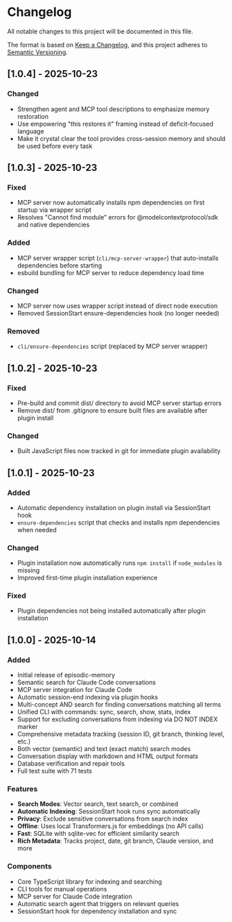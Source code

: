# Changelog

All notable changes to this project will be documented in this file.

The format is based on [Keep a Changelog](https://keepachangelog.com/en/1.0.0/),
and this project adheres to [Semantic Versioning](https://semver.org/spec/v2.0.0.html).

## [1.0.4] - 2025-10-23

### Changed
- Strengthen agent and MCP tool descriptions to emphasize memory restoration
- Use empowering "this restores it" framing instead of deficit-focused language
- Make it crystal clear the tool provides cross-session memory and should be used before every task

## [1.0.3] - 2025-10-23

### Fixed
- MCP server now automatically installs npm dependencies on first startup via wrapper script
- Resolves "Cannot find module" errors for @modelcontextprotocol/sdk and native dependencies

### Added
- MCP server wrapper script (`cli/mcp-server-wrapper`) that auto-installs dependencies before starting
- esbuild bundling for MCP server to reduce dependency load time

### Changed
- MCP server now uses wrapper script instead of direct node execution
- Removed SessionStart ensure-dependencies hook (no longer needed)

### Removed
- `cli/ensure-dependencies` script (replaced by MCP server wrapper)

## [1.0.2] - 2025-10-23

### Fixed
- Pre-build and commit dist/ directory to avoid MCP server startup errors
- Remove dist/ from .gitignore to ensure built files are available after plugin install

### Changed
- Built JavaScript files now tracked in git for immediate plugin availability

## [1.0.1] - 2025-10-23

### Added
- Automatic dependency installation on plugin install via SessionStart hook
- `ensure-dependencies` script that checks and installs npm dependencies when needed

### Changed
- Plugin installation now automatically runs `npm install` if `node_modules` is missing
- Improved first-time plugin installation experience

### Fixed
- Plugin dependencies not being installed automatically after plugin installation

## [1.0.0] - 2025-10-14

### Added
- Initial release of episodic-memory
- Semantic search for Claude Code conversations
- MCP server integration for Claude Code
- Automatic session-end indexing via plugin hooks
- Multi-concept AND search for finding conversations matching all terms
- Unified CLI with commands: sync, search, show, stats, index
- Support for excluding conversations from indexing via DO NOT INDEX marker
- Comprehensive metadata tracking (session ID, git branch, thinking level, etc.)
- Both vector (semantic) and text (exact match) search modes
- Conversation display with markdown and HTML output formats
- Database verification and repair tools
- Full test suite with 71 tests

### Features
- **Search Modes**: Vector search, text search, or combined
- **Automatic Indexing**: SessionStart hook runs sync automatically
- **Privacy**: Exclude sensitive conversations from search index
- **Offline**: Uses local Transformers.js for embeddings (no API calls)
- **Fast**: SQLite with sqlite-vec for efficient similarity search
- **Rich Metadata**: Tracks project, date, git branch, Claude version, and more

### Components
- Core TypeScript library for indexing and searching
- CLI tools for manual operations
- MCP server for Claude Code integration
- Automatic search agent that triggers on relevant queries
- SessionStart hook for dependency installation and sync
